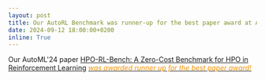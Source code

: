 ```yaml
---
layout: post
title: Our AutoRL Benchmark was runner-up for the best paper award at AutoML 2024
date: 2024-09-12 18:00:00+0200
inline: True
---
```


Our AutoML'24 paper [HPO-RL-Bench: A Zero-Cost Benchmark for HPO in Reinforcement Learning](https://openreview.net/forum?id=MlB61zPAeR) *[<span style="color: #F29105 !important">was awarded runner up for the best paper award!</span>](https://2024.automl.cc/?page_id=1406)*
